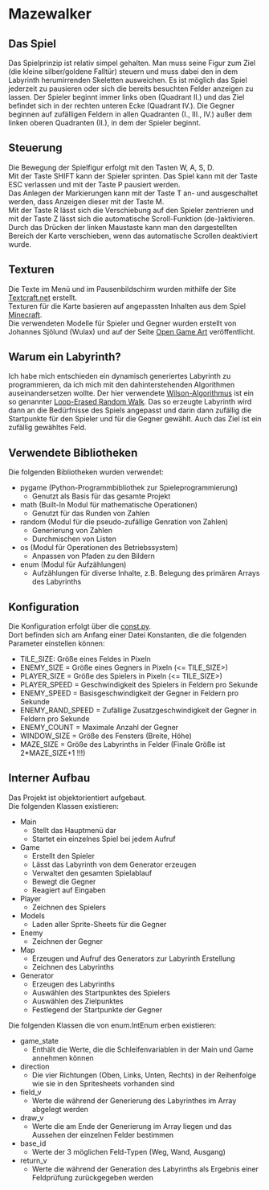 Mazewalker
====

## Das Spiel

Das Spielprinzip ist relativ simpel gehalten. Man muss seine Figur zum Ziel (die kleine silber/goldene Falltür) steuern und muss dabei den in dem Labyrinth herumirrenden Skeletten ausweichen. Es ist möglich das Spiel jederzeit zu pausieren oder sich die bereits besuchten Felder anzeigen zu lassen. Der Spieler beginnt immer links oben (Quadrant II.) und das Ziel befindet sich in der rechten unteren Ecke (Quadrant IV.). Die Gegner beginnen auf zufälligen Feldern in allen Quadranten (I., III., IV.) außer dem linken oberen Quadranten (II.), in dem der Spieler beginnt.

## Steuerung

Die Bewegung der Spielfigur erfolgt mit den Tasten W, A, S, D.  
Mit der Taste SHIFT kann der Spieler sprinten.
Das Spiel kann mit der Taste ESC verlassen und mit der Taste P pausiert werden.  
Das Anlegen der Markierungen kann mit der Taste T an- und ausgeschaltet werden, dass Anzeigen dieser mit der Taste M.     
Mit der Taste R lässt sich die Verschiebung auf den Spieler zentrieren und mit der Taste Z lässt sich die automatische Scroll-Funktion (de-)aktivieren.  
Durch das Drücken der linken Maustaste kann man den dargestellten Bereich der Karte verschieben, wenn das automatische Scrollen deaktiviert wurde.

## Texturen

Die Texte im Menü und im Pausenbildschirm wurden mithilfe der Site [Textcraft.net](https://textcraft.net/) erstellt.  
Texturen für die Karte basieren auf angepassten Inhalten aus dem Spiel [Minecraft](https://www.minecraft.net).  
Die verwendeten Modelle für Spieler und Gegner wurden erstellt von Johannes Sjölund (Wulax) und auf der Seite [Open Game Art](https://opengameart.org/content/lpc-medieval-fantasy-character-sprites) veröffentlicht.

## Warum ein Labyrinth?

Ich habe mich entschieden ein dynamisch generiertes Labyrinth zu programmieren, da ich mich mit den dahinterstehenden Algorithmen auseinandersetzen wollte. Der hier verwendete [Wilson-Algorithmus](https://weblog.jamisbuck.org/2011/1/20/maze-generation-wilson-s-algorithm) ist ein so genannter [Loop-Erased Random Walk](https://en.wikipedia.org/wiki/Loop-erased_random_walk). Das so erzeugte Labyrinth wird dann an die Bedürfnisse des Spiels angepasst und darin dann zufällig die Startpunkte für den Spieler und für die Gegner gewählt. Auch das Ziel ist ein zufällig gewähltes Feld.

## Verwendete Bibliotheken

Die folgenden Bibliotheken wurden verwendet:

* pygame (Python-Programmbibliothek zur Spieleprogrammierung)
   * Genutzt als Basis für das gesamte Projekt
* math (Built-In Modul für mathematische Operationen)
   * Genutzt für das Runden von Zahlen
* random (Modul für die pseudo-zufällige Genration von Zahlen)
  * Generierung von Zahlen 
  * Durchmischen von Listen
* os (Modul für Operationen des Betriebssystem)
  * Anpassen von Pfaden zu den Bildern
* enum (Modul für Aufzählungen)
  * Aufzählungen für diverse Inhalte, z.B. Belegung des primären Arrays des Labyrinths

## Konfiguration

Die Konfiguration erfolgt über die [const.py](./const.py).  
Dort befinden sich am Anfang einer Datei Konstanten, die die folgenden Parameter einstellen können:

- TILE_SIZE: Größe eines Feldes in Pixeln
- ENEMY_SIZE = Größe eines Gegners in Pixeln (<= TILE_SIZE>)
- PLAYER_SIZE = Größe des Spielers in Pixeln (<= TILE_SIZE>)
- PLAYER_SPEED = Geschwindigkeit des Spielers in Feldern pro Sekunde
- ENEMY_SPEED = Basisgeschwindigkeit der Gegner in Feldern pro Sekunde
- ENEMY_RAND_SPEED = Zufällige Zusatzgeschwindigkeit der Gegner in Feldern pro Sekunde
- ENEMY_COUNT = Maximale Anzahl der Gegner
- WINDOW_SIZE = Größe des Fensters (Breite, Höhe)
- MAZE_SIZE = Größe des Labyrinths in Felder (Finale Größe ist 2*MAZE_SIZE+1 !!!)

## Interner Aufbau

Das Projekt ist objektorientiert aufgebaut.  
Die folgenden Klassen existieren:

* Main
   * Stellt das Hauptmenü dar
   * Startet ein einzelnes Spiel bei jedem Aufruf
* Game
   * Erstellt den Spieler
   * Lässt das Labyrinth von dem Generator erzeugen
   * Verwaltet den gesamten Spielablauf
   * Bewegt die Gegner
   * Reagiert auf Eingaben
* Player
   * Zeichnen des Spielers
* Models
   * Laden aller Sprite-Sheets für die Gegner
* Enemy
   * Zeichnen der Gegner
* Map
   * Erzeugen und Aufruf des Generators zur Labyrinth Erstellung
   * Zeichnen des Labyrinths
* Generator
   * Erzeugen des Labyrinths
   * Auswählen des Startpunktes des Spielers
   * Auswählen des Zielpunktes
   * Festlegend der Startpunkte der Gegner

Die folgenden Klassen die von enum.IntEnum erben existieren:

* game_state
   * Enthält die Werte, die die Schleifenvariablen in der Main und Game annehmen können
* direction
   * Die vier Richtungen (Oben, Links, Unten, Rechts) in der Reihenfolge wie sie in den Spritesheets vorhanden sind
* field_v
   * Werte die während der Generierung des Labyrinthes im Array abgelegt werden
* draw_v
   * Werte die am Ende der Generierung im Array liegen und das Aussehen der einzelnen Felder bestimmen
* base_id
   * Werte der 3 möglichen Feld-Typen (Weg, Wand, Ausgang)
* return_v
   * Werte die während der Generation des Labyrinths als Ergebnis einer Feldprüfung zurückgegeben werden